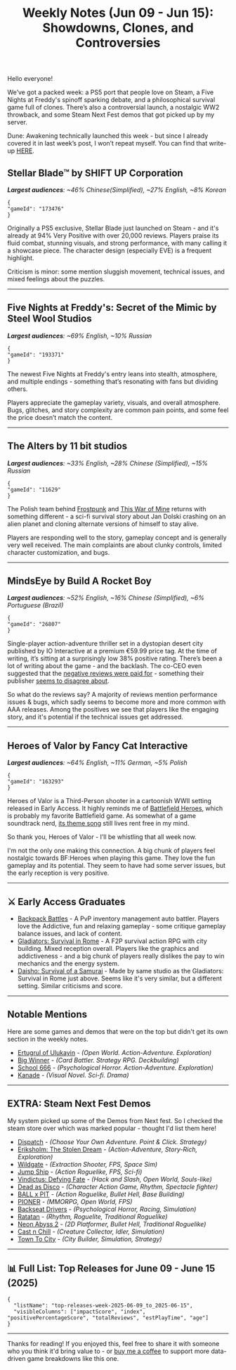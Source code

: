 ﻿---
title: "Weekly Notes (Jun 09 - Jun 15): Showdowns, Clones, and Controversies"
slug: "weekly-notes-2025-06-09"
category: "Weekly Notes"
description: "This week, we look at Stellar Blade’s successful PC debut, the polarizing stealth horror of FNAF: Secret of the Mimic, and 11 bit studios’ philosophical survival game The Alters. Plus: a troubled launch for MindsEye, a nostalgic WW2 shooter, and Steam Next Fest demos"
tags: ["Weekly Notes", "Steam", "Game Launch", "Early Access", "Steam Next Fest", "Stellar Blade", "FNAF", "The Alters", "MindsEye", "Heroes of Valor"]
image: "https://media.githubusercontent.com/media/NiklasBorglund/niklasnotes-blog/main/posts/weekly-notes-2025-06-09/hero.jpg"
---

Hello everyone!

We’ve got a packed week: a PS5 port that people love on Steam, a Five Nights at Freddy's spinoff sparking debate, and a philosophical survival game full of clones. There’s also a controversial launch, a nostalgic WW2 throwback, and some Steam Next Fest demos that got picked up by my server.

Dune: Awakening technically launched this week - but since I already covered it in last week’s post, I won’t repeat myself. You can find that write-up [HERE](https://niklasnotes.com/dashboard/blog/weekly-notes-2025-06-02).

## Stellar Blade™ by SHIFT UP Corporation
***Largest audiences**: ~46% Chinese(Simplified), ~27% English, ~8% Korean*

```condensedgamecard
{
"gameId": "173476"
}
```

Originally a PS5 exclusive, Stellar Blade just launched on Steam - and it's already at 94% Very Positive with over 20,000 reviews.
Players praise its fluid combat, stunning visuals, and strong performance, with many calling it a showcase piece. The character design (especially EVE) is a frequent highlight.

Criticism is minor: some mention sluggish movement, technical issues, and mixed feelings about the puzzles.

---

## Five Nights at Freddy's: Secret of the Mimic by Steel Wool Studios
***Largest audiences**: ~69% English, ~10% Russian*

```condensedgamecard
{
"gameId": "193371"
}
```

The newest Five Nights at Freddy's entry leans into stealth, atmosphere, and multiple endings - something that’s resonating with fans but dividing others.

Players appreciate the gameplay variety, visuals, and overall atmosphere. Bugs, glitches, and story complexity are common pain points, and some feel the price doesn’t match the content.

---

## The Alters by 11 bit studios
***Largest audiences**: ~33% English, ~28% Chinese (Simplified), ~15% Russian*

```condensedgamecard
{
"gameId": "11629"
}
```

The Polish team behind [Frostpunk](https://niklasnotes.com/dashboard/game/145889/frostpunk) and [This War of Mine](https://niklasnotes.com/dashboard/game/24018/this_war_of_mine) returns with something different - a sci-fi survival story about Jan Dolski crashing on an alien planet and cloning alternate versions of himself to stay alive.

Players are responding well to the story, gameplay concept and is generally very well received. The main complaints are about clunky controls, limited character customization, and bugs.

---

## MindsEye by Build A Rocket Boy
***Largest audiences**: ~52% English, ~16% Chinese (Simplified), ~6% Portuguese (Brazil)*

```condensedgamecard
{
"gameId": "26807"
}
```

Single-player action-adventure thriller set in a dystopian desert city published by IO Interactive at a premium €59.99 price tag. At the time of writing, it’s sitting at a surprisingly low 38% positive rating.
There’s been a lot of writing about the game - and the backlash. The co-CEO even suggested that the [negative reviews were paid for](https://www.eurogamer.net/mindseye-boss-claims-games-negative-reaction-ahead-of-release-has-been-paid-for-in-concerted-effort-against-studio) - something their publisher [seems to disagree about](https://www.eurogamer.net/mindseye-publisher-doesnt-believe-negative-comments-were-paid-for-despite-developer-suggesting-otherwise).

So what do the reviews say? A majority of reviews mention performance issues & bugs, which sadly seems to become more and more common with AAA releases.
Among the positives we see that players like the engaging story, and it's potential if the technical issues get addressed.

---

## Heroes of Valor by Fancy Cat Interactive
***Largest audiences**: ~64% English, ~11% German, ~5% Polish*

```condensedgamecard
{
"gameId": "163293"
}
```

Heroes of Valor is a Third-Person shooter in a cartoonish WWII setting released in Early Access. It highly reminds me of [Battlefield Heroes](https://en.wikipedia.org/wiki/Battlefield_Heroes), which is probably my favorite Battlefield game.
As somewhat of a game soundtrack nerd, [its theme song](https://www.youtube.com/watch?v=XQc6sRvuh4M) still lives rent free in my mind.

So thank you, Heroes of Valor - I’ll be whistling that all week now.

I'm not the only one making this connection. A big chunk of players feel nostalgic towards BF:Heroes when playing this game. They love the fun gameplay and its potential.
They seem to have had some server issues, but the early reception is very positive.

---


## ⚔️ Early Access Graduates

* [Backpack Battles](https://niklasnotes.com/dashboard/game/279/backpack_battles) -  A PvP inventory management auto battler. Players love the Addictive, fun and relaxing gameplay - some critique gameplay balance issues, and lack of content.
* [Gladiators: Survival in Rome](https://niklasnotes.com/dashboard/game/32370/gladiators_survival_in_rome) -  A F2P survival action RPG with city building. Mixed reception overall. Players like the graphics and addictiveness - and a big chunk of players really dislikes the pay to win mechanics and the energy system.
* [Daisho: Survival of a Samurai](https://niklasnotes.com/dashboard/game/10148/daisho_survival_of_a_samurai) -  Made by same studio as the Gladiators: Survival in Rome just above. Seems like it's very similar, but a different setting. Similar criticisms and score.

---

## Notable Mentions

Here are some games and demos that were on the top but didn't get its own section in the weekly notes.

* [Ertugrul of Ulukayin](https://niklasnotes.com/dashboard/game/98716/ertugrul_of_ulukayin) - *(Open World. Action-Adventure. Exploration)*
* [Big Winner](https://niklasnotes.com/dashboard/game/185662/big_winner) - *(Card Battler. Strategy RPG. Deckbuilding)*
* [School 666](https://niklasnotes.com/dashboard/game/179633/school_666) - *(Psychological Horror. Action-Adventure. Exploration)*
* [Kanade](https://niklasnotes.com/dashboard/game/194094/kanade) - *(Visual Novel. Sci-fi. Drama)*

---

## EXTRA: Steam Next Fest Demos

My system picked up some of the Demos from Next fest. So I checked the steam store over which was marked popular - thought I'd list them here!

* [Dispatch](https://niklasnotes.com/dashboard/game/207843/dispatch_demo) - *(Choose Your Own Adventure. Point & Click. Strategy)*
* [Eriksholm: The Stolen Dream](https://niklasnotes.com/dashboard/game/209635/eriksholm_the_stolen_dream_demo) - *(Action-Adventure, Story-Rich, Exploration)*
* [Wildgate](https://niklasnotes.com/dashboard/game/205794/wildgate_open_beta) - *(Extraction Shooter, FPS, Space Sim)*
* [Jump Ship](https://niklasnotes.com/dashboard/game/206668/jump_ship_demo) - *(Action Roguelike, FPS, Sci-fi)*
* [Vindictus: Defying Fate](https://niklasnotes.com/dashboard/game/205743/vindictus_defying_fate_demo) - *(Hack and Slash, Open World, Souls-like)*
* [Dead as Disco](https://niklasnotes.com/dashboard/game/206992/dead_as_disco_demo) - *(Character Action Game, Rhythm, Spectacle fighter)*
* [BALL x PIT](https://niklasnotes.com/dashboard/game/209335/ball_x_pit_demo) - *(Action Roguelike, Bullet Hell, Base Building)*
* [PIONER](https://niklasnotes.com/dashboard/game/209828/pioner_demo) - *(MMORPG, Open World, FPS)*
* [Backseat Drivers](https://niklasnotes.com/dashboard/game/198391/backseat_drivers_free_test_drive) - *(Psychological Horror, Racing, Simulation)*
* [Ratatan](https://niklasnotes.com/dashboard/game/205709/ratatan_demo) - *(Rhythm, Roguelite, Traditional Roguelike)*
* [Neon Abyss 2](https://niklasnotes.com/dashboard/game/206794/neon_abyss_2_demo) - *(2D Platformer, Bullet Hell, Traditional Roguelike)*
* [Cast n Chill](https://niklasnotes.com/dashboard/game/202998/cast_n_chill_demo) - *(Creature Collector, Idler, Simulation)*
* [Town To City](https://niklasnotes.com/dashboard/game/207488/town_to_city_demo) - *(City Builder, Simulation, Strategy)*

---

## 📊 Full List: Top Releases for June 09 - June 15 (2025)

```customlist
{
  "listName": "top-releases-week-2025-06-09_to_2025-06-15",
  "visibleColumns": ["impactScore", "index", "positivePercentageScore", "totalReviews", "estPlayTime", "age"]
}
```
---

Thanks for reading!
If you enjoyed this, feel free to share it with someone who you think it'd bring value to - or [buy me a coffee](https://buymeacoffee.com/niklasnotes) to support more data-driven game breakdowns like this one.